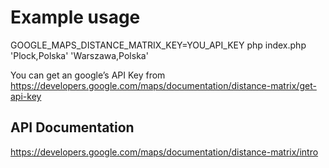 # Example usage
GOOGLE_MAPS_DISTANCE_MATRIX_KEY=YOU_API_KEY php index.php 'Plock,Polska' 'Warszawa,Polska'

You can get an google’s API Key from https://developers.google.com/maps/documentation/distance-matrix/get-api-key

## API Documentation

https://developers.google.com/maps/documentation/distance-matrix/intro